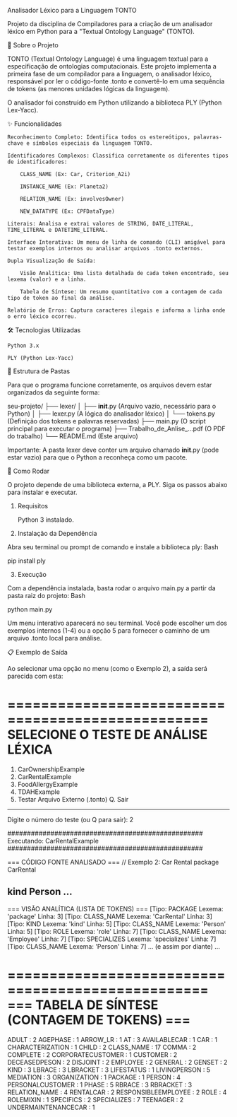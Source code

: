 Analisador Léxico para a Linguagem TONTO

Projeto da disciplina de Compiladores para a criação de um analisador léxico em Python para a "Textual Ontology Language" (TONTO).

📖 Sobre o Projeto

TONTO (Textual Ontology Language) é uma linguagem textual para a especificação de ontologias computacionais. Este projeto implementa a primeira fase de um compilador para a linguagem, o analisador léxico, responsável por ler o código-fonte .tonto e convertê-lo em uma sequência de tokens (as menores unidades lógicas da linguagem).

O analisador foi construído em Python utilizando a biblioteca PLY (Python Lex-Yacc).

✨ Funcionalidades

    Reconhecimento Completo: Identifica todos os estereótipos, palavras-chave e símbolos especiais da linguagem TONTO.

    Identificadores Complexos: Classifica corretamente os diferentes tipos de identificadores:

        CLASS_NAME (Ex: Car, Criterion_A2i)

        INSTANCE_NAME (Ex: Planeta2)

        RELATION_NAME (Ex: involvesOwner)

        NEW_DATATYPE (Ex: CPFDataType)

    Literais: Analisa e extrai valores de STRING, DATE_LITERAL, TIME_LITERAL e DATETIME_LITERAL.

    Interface Interativa: Um menu de linha de comando (CLI) amigável para testar exemplos internos ou analisar arquivos .tonto externos.

    Dupla Visualização de Saída:

        Visão Analítica: Uma lista detalhada de cada token encontrado, seu lexema (valor) e a linha.

        Tabela de Síntese: Um resumo quantitativo com a contagem de cada tipo de token ao final da análise.

    Relatório de Erros: Captura caracteres ilegais e informa a linha onde o erro léxico ocorreu.

🛠️ Tecnologias Utilizadas

    Python 3.x

    PLY (Python Lex-Yacc)

📁 Estrutura de Pastas

Para que o programa funcione corretamente, os arquivos devem estar organizados da seguinte forma:

seu-projeto/
├── lexer/
│   ├── __init__.py          (Arquivo vazio, necessário para o Python)
│   ├── lexer.py             (A lógica do analisador léxico)
│   └── tokens.py            (Definição dos tokens e palavras reservadas)
├── main.py                  (O script principal para executar o programa)
├── Trabalho_de_Anlise_...pdf (O PDF do trabalho)
└── README.md                (Este arquivo)

Importante: A pasta lexer deve conter um arquivo chamado __init__.py (pode estar vazio) para que o Python a reconheça como um pacote.

🚀 Como Rodar

O projeto depende de uma biblioteca externa, a PLY. Siga os passos abaixo para instalar e executar.

1. Requisitos

    Python 3 instalado.

2. Instalação da Dependência

Abra seu terminal ou prompt de comando e instale a biblioteca ply:
Bash

pip install ply

3. Execução

Com a dependência instalada, basta rodar o arquivo main.py a partir da pasta raiz do projeto:
Bash

python main.py

Um menu interativo aparecerá no seu terminal. Você pode escolher um dos exemplos internos (1-4) ou a opção 5 para fornecer o caminho de um arquivo .tonto local para análise.

📋 Exemplo de Saída

Ao selecionar uma opção no menu (como o Exemplo 2), a saída será parecida com esta:

==================================================
  SELECIONE O TESTE DE ANÁLISE LÉXICA
==================================================
 1. CarOwnershipExample
 2. CarRentalExample
 3. FoodAllergyExample
 4. TDAHExample
 5. Testar Arquivo Externo (.tonto)
 Q. Sair
--------------------------------------------------
Digite o número do teste (ou Q para sair): 2

##################################################
         Executando: CarRentalExample
##################################################

=== CÓDIGO FONTE ANALISADO ===
// Exemplo 2: Car Rental
package CarRental

kind Person
...
---------------------------------

=== VISÃO ANALÍTICA (LISTA DE TOKENS) ===
  [Tipo: PACKAGE              Lexema: 'package' Linha: 3]
  [Tipo: CLASS_NAME           Lexema: 'CarRental' Linha: 3]
  [Tipo: KIND                 Lexema: 'kind' Linha: 5]
  [Tipo: CLASS_NAME           Lexema: 'Person' Linha: 5]
  [Tipo: ROLE                 Lexema: 'role' Linha: 7]
  [Tipo: CLASS_NAME           Lexema: 'Employee' Linha: 7]
  [Tipo: SPECIALIZES          Lexema: 'specializes' Linha: 7]
  [Tipo: CLASS_NAME           Lexema: 'Person' Linha: 7]
  ...
  (e assim por diante)
  ...

==================================================
  === TABELA DE SÍNTESE (CONTAGEM DE TOKENS) ===
==================================================
  ADULT                      : 2
  AGEPHASE                   : 1
  ARROW_LR                   : 1
  AT                         : 3
  AVAILABLECAR               : 1
  CAR                        : 1
  CHARACTERIZATION           : 1
  CHILD                      : 2
  CLASS_NAME                 : 17
  COMMA                      : 2
  COMPLETE                   : 2
  CORPORATECUSTOMER          : 1
  CUSTOMER                   : 2
  DECEASEDPESON              : 2
  DISJOINT                   : 2
  EMPLOYEE                   : 2
  GENERAL                    : 2
  GENSET                     : 2
  KIND                       : 3
  LBRACE                     : 3
  LBRACKET                   : 3
  LIFESTATUS                 : 1
  LIVINGPERSON               : 5
  MEDIATION                  : 3
  ORGANIZATION               : 1
  PACKAGE                    : 1
  PERSON                     : 4
  PERSONALCUSTOMER           : 1
  PHASE                      : 5
  RBRACE                     : 3
  RBRACKET                   : 3
  RELATION_NAME              : 4
  RENTALCAR                  : 2
  RESPONSIBLEEMPLOYEE        : 2
  ROLE                       : 4
  ROLEMIXIN                  : 1
  SPECIFICS                  : 2
  SPECIALIZES                : 7
  TEENAGER                   : 2
  UNDERMAINTENANCECAR        : 1